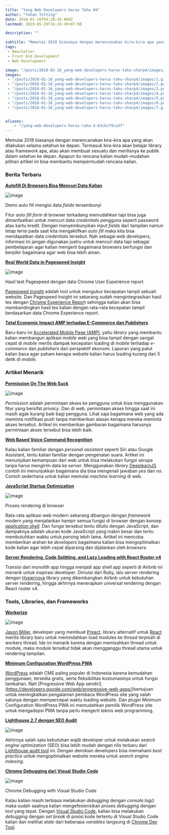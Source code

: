```yaml
---
title: "Yang Web Developers Harus Tahu #4"
author: "Yohan Totting"
date: 2018-01-16T04:28:26.868Z
lastmod: 2019-05-20T16:26:49+07:00

description: ""

subtitle: "Memulai 2018 biasanya dengan merencanakan kira-kira apa yang akan dilakukan selama setahun ke depan. Termasuk kira-kira akan belajar…"
tags:
 - Newsletter 
 - Front End Development 
 - Web Development 

image: "/posts/2018-01-16_yang-web-developers-harus-tahu-sharp4/images/1.gif" 
images:
 - "/posts/2018-01-16_yang-web-developers-harus-tahu-sharp4/images/1.gif" 
 - "/posts/2018-01-16_yang-web-developers-harus-tahu-sharp4/images/2.png" 
 - "/posts/2018-01-16_yang-web-developers-harus-tahu-sharp4/images/3.png" 
 - "/posts/2018-01-16_yang-web-developers-harus-tahu-sharp4/images/4.png" 
 - "/posts/2018-01-16_yang-web-developers-harus-tahu-sharp4/images/5.png" 
 - "/posts/2018-01-16_yang-web-developers-harus-tahu-sharp4/images/6.png" 
 - "/posts/2018-01-16_yang-web-developers-harus-tahu-sharp4/images/7.gif" 


aliases:
    - "/yang-web-developers-harus-tahu-4-63cbcf9ca3f"
---
```


Memulai 2018 biasanya dengan merencanakan kira-kira apa yang akan dilakukan selama setahun ke depan. Termasuk kira-kira akan belajar library atau framework apa, atau akan membuat sesuatu dan merilisnya ke publik dalam setahun ke depan. Apapun itu rencana kalian mudah-mudahan pilihan artikel ini bisa membantu mempermudah rencana kalian.

### Berita Terbaru

[**Autofill Di Browsers Bisa Mencuri Data Kalian**](https://github.com/anttiviljami/browser-autofill-phishing)




![image](/posts/2018-01-16_yang-web-developers-harus-tahu-sharp4/images/1.gif)

Demo auto fill mengisi data _fields_ tersembunyi



Fitur _auto fill form_ di browser terkadang memudahkan tapi bisa juga dimanfaatkan untuk mencuri data _credentials_ pengguna seperti password atau kartu kredit. Dengan menyembunyikan _input fields_ dari tampilan namun tetap terisi pada saat kita mengaktifkan _auto fill_ maka kita bisa mendapatkan data _credentials_ tersebut. Nah sebagai web developers, informasi ini jangan digunakan justru untuk mencuri data tapi sebagai pembelajaran agar kalian mengerti bagaimana browsers berfungsi dan berpikir bagaimana agar web bisa lebih aman.

[**Real World Data in Pagespeed Insight**](https://developers.googleblog.com/2018/01/real-world-data-in-pagespeed-insights.html)




![image](/posts/2018-01-16_yang-web-developers-harus-tahu-sharp4/images/2.png)

Hasil test Pagespeed dengan data Chrome User Experience report



[Pagespeed Insight](https://developers.google.com/speed/pagespeed/insights) adalah tool untuk mengukur kecepatan tampil sebuah website. Dan Pagespeed Insight ini sekarang sudah mengintegrasikan hasil tes dengan [Chrome Experience Repor](https://developers.google.com/web/tools/chrome-user-experience-report/)t sehingga kalian akan bisa membandingkan hasil tes kalian dengan rata-rata kecepatan tampil berdasarkan data Chrome Experience report.

[**Total Economic Impact AMP terhadap E-Commerce dan Publishers**](https://developers-id.googleblog.com/2018/01/total-economic-impact-amp-terhadap.html)

Baru-baru ini [Accelerated Mobile Page (AMP)](https://www.ampproject.org/), yaitu _library_ yang membantu kalian membangun aplikasi _mobile_ web yang bisa tampil dengan sangat cepat di _mobile_ merilis dampak kecepatan loading di _mobile_ terhadap _e-commerce_ dan _publishers_ dari perspektif ekonomi. Laporan yang patut kalian baca agar paham kenapa website kalian harus loading kurang dari 5 detik di _mobile_.

### Artikel Menarik

[**Permission On The Web Suck**](https://philna.sh/blog/2018/01/08/permissions-on-the-web-suck/)




![image](/posts/2018-01-16_yang-web-developers-harus-tahu-sharp4/images/3.png)



_Permission_ adalah permintaan akses ke pengguna untuk bisa menggunakan fitur yang bersifat _privacy_. Dan di web, permintaan akses hingga saat ini masih agak kurang baik bagi pengguna. Lihat saja bagaimana web yang ada meminta notifikasi _push_ tanpa memberikan alasan kenapa mereka meminta akses tersebut. Artikel ini memberikan gambaran bagaimana harusnya permintaan akses tersebut bisa lebih baik.

[**Web Based Voice Command Recognition**](http://smus.com/web-voice-command-recognition/)

Kalau kalian familiar dengan _personal assistant_ seperti Siri atau Google Assistant, tentu kalian familiar dengan pengenalan suara. Artikel ini menunjukan kemampuan dari web untuk bisa melakukan fungsi serupa tanpa harus mengirim data ke _server_. Menggunakan _library_ [DeeplearnJS](https://deeplearnjs.org/) contoh ini menunjukkan bagaimana dia bisa mengenali jawaban _yes_ dan _no_. Contoh sederhana untuk kalian memulai _machine learning_ di web.

[**JavaScript Startup Optimization**](https://developers.google.com/web/fundamentals/performance/optimizing-content-efficiency/javascript-startup-optimization/)




![image](/posts/2018-01-16_yang-web-developers-harus-tahu-sharp4/images/4.png)

Proses rendering di browser



Rata-rata aplikasi web modern sekarang dibangun dengan _framework_ modern yang menjalankan hampir semua fungsi di browser dengan konsep [_application shell_](https://developers.google.com/web/fundamentals/architecture/app-shell). Dan fungsi tersebut tentu ditulis dengan JavaScript, dan dampaknya adalah ukuran kode JavaScript yang makin besar dan tentu membutuhkan waktu untuk _parsing_ lebih lama. Artikel ini mencoba memberikan arahan ke _developers_ bagaimana kalian bisa mengoptimalkan kode kalian agar lebih cepat diparsing dan dijalankan oleh _browsers_.

[**Server Rendering, Code Splitting, and Lazy Loading with React Router v4**](https://medium.com/airbnb-engineering/server-rendering-code-splitting-and-lazy-loading-with-react-router-v4-bfe596a6af70)

Transisi dari monolith app hingga menjadi app shell app seperti di Airbnb ini menarik untuk inspirasi developer. Dimulai dari Ruby, lalu server rendering dengan [Hypernova](https://github.com/airbnb/hypernova) library yang dikembangkan Airbnb untuk kebutuhan server rendering, hingga akhirnya menerapkan universal rendering dengan React router v4.

### Tools, Libraries, dan Frameworks

[**Workerize**](https://github.com/developit/workerize-loader)




![image](/posts/2018-01-16_yang-web-developers-harus-tahu-sharp4/images/5.png)



[Jason Miller](https://twitter.com/_developit), developer yang membuat [Preact](https://preactjs.com/), library alternatif untuk [React](https://reactjs.org/) merilis library baru untuk memindahkan load modules ke thread terpisah di workers thread. Ide ini menarik karena dengan memisahkan thread untuk module, maka module tersebut tidak akan mengganggu thread utama untuk rendering tampilan.

[**Minimum Configuration WordPress PWA**](https://wordpress.org/plugins/mcw-pwa/)

[WordPress](https://wordpress.org) adalah CMS paling populer di Indonesia karena kemudahan penggunaan, tersedia gratis, serta fleksibilitas kostumasinya untuk fungsi tambahan. Nah [Progressive Web App sendiri] (https://developers.google.com/web/progressive-web-apps/)bertujuan untuk meningkatkan pengalaman pembaca WordPress site yang salah satunya dengan mempercepat waktu loading website. Dan plugin Minimum Configuration WordPress PWA ini memudahkan pemilik WordPress site untuk mengadopsi PWA tanpa perlu mengerti teknis web programming.

[**Lighthouse 2.7 dengan SEO Audit**](https://developers.google.com/web/updates/2018/01/lighthouse)




![image](/posts/2018-01-16_yang-web-developers-harus-tahu-sharp4/images/6.png)



Akhirnya salah satu kebutuhan wajib developer untuk melakukan _search engine optimization_ (SEO) bisa lebih mudah dengan rilis terbaru dari [Lighthouse audit tool](https://developers.google.com/web/tools/lighthouse/) ini. Dengan demikian developers bisa memahami _best practice_ untuk mengoptimalkan website mereka untuk _search engine indexing_.

[**Chrome Debugging dari Visual Studio Code**](https://code.visualstudio.com/blogs/2017/12/20/chrome-debugging)




![image](/posts/2018-01-16_yang-web-developers-harus-tahu-sharp4/images/7.gif)

Chrome Debugging with Visual Studio Code



Kalau kalian masih terbiasa melakukan _debugging_ dengan _console.log()_ maka sudah saatnya kalian mengefesiensikan proses _debugging_ dengan _tool_ yang tepat. Dengan [Visual Studio Code](https://code.visualstudio.com), kalian bisa melakukan _debugging_ dengan _set break_ di posisi kode tertentu di Visual Studio Code kalian dan melihat _state_ dari beberapa _variables_ langsung di [Chrome Dev Tool](https://developers.google.com/web/tools/chrome-devtools/).
